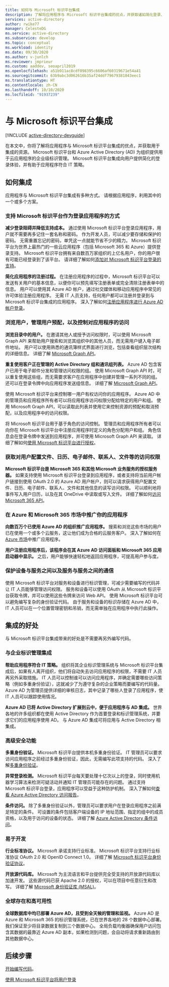 ```yaml
---
title: 如何与 Microsoft 标识平台集成
description: 了解将应用程序与 Microsoft 标识平台集成的优点，并获取诸如简化登录、标识管理、多重身份验证和访问控制等功能的资源。
services: active-directory
author: rwike77
manager: CelesteDG
ms.service: active-directory
ms.subservice: develop
ms.topic: conceptual
ms.workload: identity
ms.date: 09/30/2020
ms.author: v-junlch
ms.reviewer: jmprieur
ms.custom: aaddev, seoapril2019
ms.openlocfilehash: a51b911ac8cdf098395c6606af60319671e54a41
ms.sourcegitcommit: 63b9abc3d062616b35af24ddf79679381043eec1
ms.translationtype: HT
ms.contentlocale: zh-CN
ms.lasthandoff: 10/10/2020
ms.locfileid: "91937239"
---
```

# <a name="integrating-with-microsoft-identity-platform"></a>与 Microsoft 标识平台集成

[!INCLUDE [active-directory-devguide](../../../includes/active-directory-devguide.md)]

在本文中，你将了解将应用程序与 Microsoft 标识平台集成的优点，并获取用于集成的资源。 Microsoft 标识平台和 Azure Active Directory (AD) 为组织提供用于云应用程序的企业级标识管理。 Microsoft 标识平台集成向用户提供简化的登录体验，并有助于应用程序符合 IT 策略。

## <a name="how-to-integrate"></a>如何集成

应用程序与 Microsoft 标识平台集成有多种方式。 请根据应用程序，利用其中的一个或多个方案。

### <a name="support-microsoft-identity-platform-as-a-way-to-sign-in-to-your-application"></a>支持 Microsoft 标识平台作为登录应用程序的方式

**减少登录阻碍并降低支持成本。** 通过使用 Microsoft 标识平台登录应用程序，用户就不需要再多记住一套名称和密码。 作为开发人员，可以减少要存储和保护的密码。 无需重置忘记的密码，单凭这一点就能节省不少的精力。 Microsoft 标识平台为世界上最热门的一些云应用程序（包括 Microsoft 365 和 Azure）提供登录支持。 Microsoft 标识平台拥有来自数百万家组织的上亿名用户，你的用户很有可能已经登录到了该平台。 请详细了解如何[添加对 Microsoft 标识平台登录的支持](./authentication-vs-authorization.md)。

**简化应用程序的注册过程。**  在注册应用程序的过程中，Microsoft 标识平台可以发送有关用户的基本信息，以便你可以预先填写注册表单或完全清除注册表单中的信息。 用户可以使用其 Azure AD 帐户，通过社交媒体和移动应用程序中常见的许可体验注册应用程序。 无需 IT 人员支持，任何用户都可以注册并登录到与 Microsoft 标识平台集成的应用程序。 深入了解如何[注册应用程序进行 Azure AD 帐户登录](../../app-service/configure-authentication-provider-aad.md)。

### <a name="browse-for-users-manage-user-provisioning-and-control-access-to-your-application"></a>浏览用户，管理用户预配，以及控制对应用程序的访问

**浏览目录中的用户。**  在邀请其他人或授予访问权限时，可以使用 Microsoft Graph API 来帮助用户搜索和浏览其组织中的其他人员，而无需用户键入电子邮件地址。 用户可以使用熟悉的通讯簿样式界面进行浏览，包括查看组织层次结构的详细信息。 详细了解 [Microsoft Graph API](https://docs.microsoft.com/graph/overview)。

**重复使用客户正在管理的 Active Directory 组和通讯组列表。**  Azure AD 包含客户已用于电子邮件分发和管理访问权限的组。 使用 Microsoft Graph API 时，可以重复使用这些组，而无需要求客户在应用程序中创建并管理一系列不同的组。 还可以在登录令牌中向应用程序发送组信息。 详细了解 [Microsoft Graph API](https://docs.microsoft.com/graph/overview)。

使用 Microsoft 标识平台来控制哪一用户有权访问你的应用程序。  Azure AD 中的管理员和应用程序所有者可以将应用程序访问权限分配给特定的用户和组。 使用 Microsoft Graph API，可以读取此列表并使用它来控制资源的预配和取消预配，以及应用程序中的访问权限。

将 Microsoft 标识平台用于基于角色的访问控制。  管理员和应用程序所有者可以向你在 Microsoft 标识平台中注册应用程序时定义的角色分配用户和组。 角色信息会在登录令牌中发送到应用程序，并可使用 Microsoft Graph API 来读取。 详细了解如何[使用 Microsoft 标识平台进行授权](https://cloudblogs.microsoft.com/enterprisemobility/2014/12/18/azure-active-directory-now-with-group-claims-and-application-roles/)。

### <a name="get-access-to-users-profile-calendar-email-contacts-files-and-more"></a>获取对用户配置文件、日历、电子邮件、联系人、文件等的访问权限

**Microsoft 标识平台是 Microsoft 365 和其他 Microsoft 业务服务的授权服务器。**  如果支持使用 Microsoft 标识平台登录到应用程序，或者支持将当前用户帐户链接到使用 OAuth 2.0 的 Azure AD 用户帐户，则可以请求获得用户配置文件、日历、电子邮件、联系人、文件和其他信息的读写访问权限。 可以顺利地将事件写入用户日历，以及在其 OneDrive 中读取或写入文件。 详细了解如何[访问 Microsoft 365 API](https://docs.microsoft.com/previous-versions/office/office-365-api/)。

### <a name="promote-your-application-in-the-azure-and-microsoft-365-marketplaces"></a>在 Azure 和 Microsoft 365 市场中推广你的应用程序

**向数百万个已使用 Azure AD 的组织推广应用程序。**  搜索和浏览这些市场的用户已在使用一个或多个云服务，这让他们成为合格的云服务客户。 深入了解如何在 [Azure 市场](https://azure.microsoft.com/marketplace/partner-program/)中推广应用程序。

**用户注册应用程序后，该程序会在其 Azure AD 访问面板和 Microsoft 365 应用启动器中显示。**  之后，用户能够快速轻松地返回应用程序，可提高用户参与度。

### <a name="secure-device-to-service-and-service-to-service-communication"></a>保护设备与服务之间以及服务与服务之间的通信

使用 Microsoft 标识平台对服务和设备进行标识管理，可减少需要编写的代码并让 IT 人员能够管理访问权限。  服务和设备可以使用 OAuth 从 Microsoft 标识平台获取令牌，并可以使用这些令牌来访问 Web API。 使用 Microsoft 标识平台可以避免编写复杂的身份验证代码。 由于服务和设备的标识存储在 Azure AD 中，IT 人员可以在一个位置管理密钥和吊销，而无需单独在应用程序中执行此操作。

## <a name="benefits-of-integration"></a>集成的好处

与 Microsoft 标识平台集成带来的好处是不需要再另外编写代码。

### <a name="integration-with-enterprise-identity-management"></a>与企业标识管理集成

**帮助应用程序符合 IT 策略。**  组织将其企业标识管理系统与 Microsoft 标识平台集成后，如果有人离开组织，他们将自动失去访问应用程序的权限，不需要 IT 人员再另外采取措施。 IT 人员可以控制谁可以访问应用程序，并确定需要哪些访问策略（例如多重身份验证），这就减少了为遵守复杂的企业策略而要编写的代码量。 Azure AD 为管理员提供详细的审核日志，其中记录了哪些人登录了应用程序，使 IT 人员可以跟踪使用情况。

**Azure AD 已将 Active Directory 扩展到云中，便于应用程序与 AD 集成。**  世界各地的许多组织都在使用 Active Directory 作为首要登录和标识管理系统，并要求它们的应用程序使用 AD。 与 Azure AD 集成可将应用与 Active Directory 相集成。

### <a name="advanced-security-features"></a>高级安全功能

**多重身份验证。**  Microsoft 标识平台提供本机多重身份验证。 IT 管理员可以要求访问应用程序之前经过多重身份验证，因此，无需编写此项支持的代码。 深入了解[多重身份验证](/multi-factor-authentication/)。

**异常登录检测。**  Microsoft 标识平台每天要处理十亿次以上的登录，同时使用机器学习算法来检测可疑活动并通知 IT 管理员可能存在的问题。 通过支持 Microsoft 标识平台登录，应用程序可以受益于这种防护机制。 深入了解如何[查看 Azure Active Directory 访问报告](../reports-monitoring/overview-reports.md)。

**条件访问。**  除了多重身份验证以外，管理员可以要求用户在登录应用程序之前满足特定的条件。 可设置的条件包括客户端设备的 IP 地址范围、指定的组中的成员资格，以及用于访问的设备的状态。 详细了解 [Azure Active Directory 条件访问](../conditional-access/overview.md)。

### <a name="easy-development"></a>易于开发

**行业标准协议。**  Microsoft 承诺支持行业标准。 Microsoft 标识平台支持行业标准协议 OAuth 2.0 和 OpenID Connect 1.0。 详细了解 [Microsoft 标识平台身份验证协议](active-directory-v2-protocols.md)。

**开放源代码库。**  Microsoft 为主流语言和平台提供完全受支持的开放源代码库以加速开发。 这些源代码已获 Apache 2.0 的授权，可以在项目中任意衍生和改写。 详细了解 [Microsoft 身份验证库 (MSAL)](reference-v2-libraries.md)。

### <a name="worldwide-presence-and-high-availability"></a>全球存在和高可用性

**全球数据库中均已部署 Azure AD，且受到全天候的管理和监视。**  Azure AD 是 Azure 和 Microsoft 365 的标识管理系统，已在世界各地的 28 个数据中心部署。 我们保证至少将目录数据复制到三个数据中心。 全局负载均衡器确保用户访问包含其数据的最靠近 Azure AD 副本，如果检测到问题，会自动将请求重新路由到其他数据中心。

## <a name="next-steps"></a>后续步骤

[开始编写代码](v2-overview.md#getting-started)。

[使用 Microsoft 标识平台将用户登录](./authentication-vs-authorization.md)

